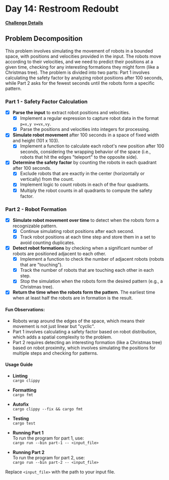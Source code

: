 # Day 14: Restroom Redoubt

[**Challenge Details**](docs/challenge.md)

## Problem Decomposition

This problem involves simulating the movement of robots in a bounded space, with positions and velocities provided in the input. The robots move according to their velocities, and we need to predict their positions at a given time, checking for any interesting formations they might form (like a Christmas tree). The problem is divided into two parts: Part 1 involves calculating the safety factor by analyzing robot positions after 100 seconds, while Part 2 asks for the fewest seconds until the robots form a specific pattern.

### Part 1 - Safety Factor Calculation
- [x] **Parse the input** to extract robot positions and velocities.
  - [x] Implement a regular expression to capture robot data in the format `p=x,y v=vx,vy`.
  - [x] Parse the positions and velocities into integers for processing.
  
- [x] **Simulate robot movement** after 100 seconds in a space of fixed width and height (101 x 103).
  - [x] Implement a function to calculate each robot's new position after 100 seconds, considering the wrapping behavior of the space (i.e., robots that hit the edges "teleport" to the opposite side).
  
- [x] **Determine the safety factor** by counting the robots in each quadrant after 100 seconds.
  - [x] Exclude robots that are exactly in the center (horizontally or vertically) from the count.
  - [x] Implement logic to count robots in each of the four quadrants.
  - [x] Multiply the robot counts in all quadrants to compute the safety factor.

### Part 2 - Robot Formation
- [x] **Simulate robot movement over time** to detect when the robots form a recognizable pattern.
  - [x] Continue simulating robot positions after each second.
  - [x] Track robot positions at each time step and store them in a set to avoid counting duplicates.
  
- [x] **Detect robot formations** by checking when a significant number of robots are positioned adjacent to each other.
  - [x] Implement a function to check the number of adjacent robots (robots that are "touching").
  - [x] Track the number of robots that are touching each other in each step.
  - [x] Stop the simulation when the robots form the desired pattern (e.g., a Christmas tree).

- [x] **Return the time when the robots form the pattern**. The earliest time when at least half the robots are in formation is the result.

#### Fun Observations:
- Robots wrap around the edges of the space, which means their movement is not just linear but "cyclic".
- Part 1 involves calculating a safety factor based on robot distribution, which adds a spatial complexity to the problem.
- Part 2 requires detecting an interesting formation (like a Christmas tree) based on robot proximity, which involves simulating the positions for multiple steps and checking for patterns.

#### Usage Guide

- **Linting**  
  `cargo clippy`

- **Formatting**  
  `cargo fmt`

- **Autofix**  
  `cargo clippy --fix && cargo fmt`

- **Testing**  
  `cargo test`

- **Running Part 1**  
  To run the program for part 1, use:  
  `cargo run --bin part-1 -- <input_file>`

- **Running Part 2**  
  To run the program for part 2, use:  
  `cargo run --bin part-2 -- <input_file>`

Replace `<input_file>` with the path to your input file.